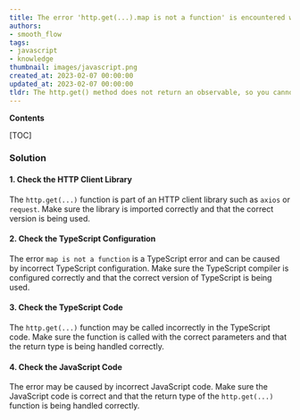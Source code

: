 ```yaml
---
title: The error 'http.get(...).map is not a function' is encountered when using angular http get with typescript and a value of [null] is present
authors:
- smooth_flow
tags:
- javascript
- knowledge
thumbnail: images/javascript.png
created_at: 2023-02-07 00:00:00
updated_at: 2023-02-07 00:00:00
tldr: The http.get() method does not return an observable, so you cannot use the map() operator on it.
---
```


**Contents**

[TOC]

### Solution

#### 1. Check the HTTP Client Library

The `http.get(...)` function is part of an HTTP client library such as `axios` or `request`. Make sure the library is imported correctly and that the correct version is being used.

#### 2. Check the TypeScript Configuration

The error `map is not a function` is a TypeScript error and can be caused by incorrect TypeScript configuration. Make sure the TypeScript compiler is configured correctly and that the correct version of TypeScript is being used.

#### 3. Check the TypeScript Code

The `http.get(...)` function may be called incorrectly in the TypeScript code. Make sure the function is called with the correct parameters and that the return type is being handled correctly.

#### 4. Check the JavaScript Code

The error may be caused by incorrect JavaScript code. Make sure the JavaScript code is correct and that the return type of the `http.get(...)` function is being handled correctly.
